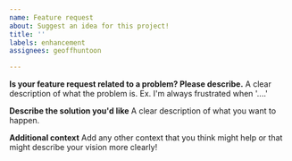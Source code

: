 ```yaml
---
name: Feature request
about: Suggest an idea for this project!
title: ''
labels: enhancement
assignees: geoffhuntoon

---
```


**Is your feature request related to a problem? Please describe.**
A clear description of what the problem is. Ex. I'm always frustrated when '....'

**Describe the solution you'd like**
A clear description of what you want to happen.

**Additional context**
Add any other context that you think might help or that might describe your vision more clearly!
